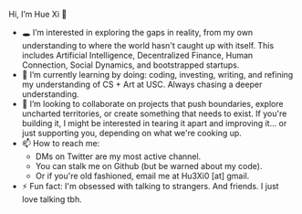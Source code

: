 Hi, I’m Hue Xi 🎨

- 🕳️ I’m interested in exploring the gaps in reality, from my own understanding to where the world hasn't caught up with itself. This includes Artificial Intelligence, Decentralized Finance, Human Connection, Social Dynamics, 
and bootstrapped startups.
- 🌱 I’m currently learning by doing: coding, investing, writing, and refining my understanding of CS + Art at USC. Always chasing a deeper understanding.
- 💞️ I’m looking to collaborate on projects that push boundaries, explore uncharted territories, or create something that needs to exist. If you're building it, I might be interested in tearing it apart and improving it... or just supporting you, depending on what we're cooking up.
- 📫 How to reach me:
    - DMs on Twitter are my most active channel.
    - You can stalk me on Github (but be warned about my code).
    - Or if you're old fashioned, email me at Hu3Xi0 [at] gmail.
- ⚡ Fun fact: I'm obsessed with talking to strangers. And friends. I just love talking tbh.
<!---
HueXiPrime/HueXiPrime is a ✨ special ✨ repository because its `README.md` (this file) appears on your GitHub profile.
You can click the Preview link to take a look at your changes.
--->
